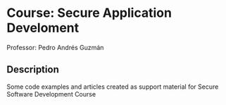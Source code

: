 # Course: Secure Application Develoment
Professor: Pedro Andrés Guzmán

## Description
Some code examples and articles created as support material for Secure Software Development Course



